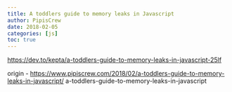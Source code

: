 ```yaml
---
title: A toddlers guide to memory leaks in Javascript
author: PipisCrew
date: 2018-02-05
categories: [js]
toc: true
---
```


https://dev.to/kepta/a-toddlers-guide-to-memory-leaks-in-javascript-25lf

origin - https://www.pipiscrew.com/2018/02/a-toddlers-guide-to-memory-leaks-in-javascript/ a-toddlers-guide-to-memory-leaks-in-javascript